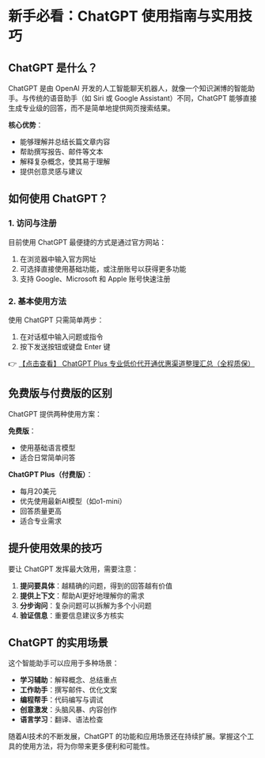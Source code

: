 # 新手必看：ChatGPT 使用指南与实用技巧

## ChatGPT 是什么？

ChatGPT 是由 OpenAI 开发的人工智能聊天机器人，就像一个知识渊博的智能助手。与传统的语音助手（如 Siri 或 Google Assistant）不同，ChatGPT 能够直接生成专业级的回答，而不是简单地提供网页搜索结果。

**核心优势**：
- 能够理解并总结长篇文章内容
- 帮助撰写报告、邮件等文本
- 解释复杂概念，使其易于理解
- 提供创意灵感与建议

## 如何使用 ChatGPT？

### 1. 访问与注册

目前使用 ChatGPT 最便捷的方式是通过官方网站：

1. 在浏览器中输入官方网址
2. 可选择直接使用基础功能，或注册账号以获得更多功能
3. 支持 Google、Microsoft 和 Apple 账号快速注册

### 2. 基本使用方法

使用 ChatGPT 只需简单两步：
1. 在对话框中输入问题或指令
2. 按下发送按钮或键盘 Enter 键

👉 [【点击查看】 ChatGPT Plus 专业低价代开通优惠渠道整理汇总（全程质保）](https://bit.ly/DaiKai)

## 免费版与付费版的区别

ChatGPT 提供两种使用方案：

**免费版**：
- 使用基础语言模型
- 适合日常简单问答

**ChatGPT Plus（付费版）**：
- 每月20美元
- 优先使用最新AI模型（如o1-mini）
- 回答质量更高
- 适合专业需求

## 提升使用效果的技巧

要让 ChatGPT 发挥最大效用，需要注意：

1. **提问要具体**：越精确的问题，得到的回答越有价值
2. **提供上下文**：帮助AI更好地理解你的需求
3. **分步询问**：复杂问题可以拆解为多个小问题
4. **验证信息**：重要信息建议多方核实

## ChatGPT 的实用场景

这个智能助手可以应用于多种场景：
- **学习辅助**：解释概念、总结重点
- **工作助手**：撰写邮件、优化文案
- **编程帮手**：代码编写与调试
- **创意激发**：头脑风暴、内容创作
- **语言学习**：翻译、语法检查

随着AI技术的不断发展，ChatGPT 的功能和应用场景还在持续扩展。掌握这个工具的使用方法，将为你带来更多便利和可能性。